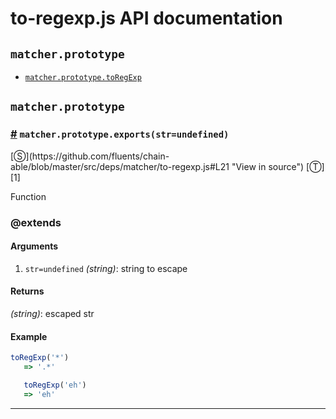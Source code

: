 # to-regexp.js API documentation

<!-- div class="toc-container" -->

<!-- div -->

## `matcher.prototype`
* <a href="#matcher-prototype-toRegExp">`matcher.prototype.toRegExp`</a>

<!-- /div -->

<!-- /div -->

<!-- div class="doc-container" -->

<!-- div -->

## `matcher.prototype`

<!-- div -->

<h3 id="matcher-prototype-toRegExp"><a href="#matcher-prototype-toRegExp">#</a>&nbsp;<code>matcher.prototype.exports(str=undefined)</code></h3>
[&#x24C8;](https://github.com/fluents/chain-able/blob/master/src/deps/matcher/to-regexp.js#L21 "View in source") [&#x24C9;][1]

Function


### @extends



#### Arguments
1. `str=undefined` *(string)*: string to escape

#### Returns
*(string)*: escaped str

#### Example
```js
toRegExp('*')
   => '.*'

   toRegExp('eh')
   => 'eh'
```
---

<!-- /div -->

<!-- /div -->

<!-- /div -->

 [1]: #matcher.prototype "Jump back to the TOC."
